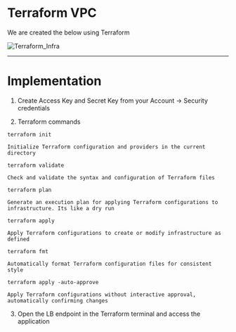 # Terraform VPC       
             
We are created the below using Terraform   

![Terraform_Infra](https://github.com/Pavan-1997/Terraform_VPC/assets/32020205/13c2c175-0a2a-49dd-b650-a320114c906b)

---
# Implementation

1. Create Access Key and Secret Key from your Account -> Security credentials 


2. Terraform commands
```
terraform init
```
`Initialize Terraform configuration and providers in the current directory`
```
terraform validate
```
`Check and validate the syntax and configuration of Terraform files`
```
terraform plan 
```
`Generate an execution plan for applying Terraform configurations to infrastructure. Its like a dry run`
 ```
terraform apply
```
`Apply Terraform configurations to create or modify infrastructure as defined`
```
terraform fmt 
```
`Automatically format Terraform configuration files for consistent style`
```
terraform apply -auto-approve
```
`Apply Terraform configurations without interactive approval, automatically confirming changes`

3. Open the LB endpoint in the Terraform terminal and access the application


